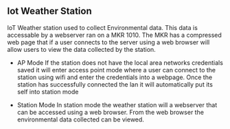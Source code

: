## Iot Weather Station
IoT Weather station used to collect Environmental data. This data is accessable by a webserver ran on a MKR 1010. The MKR has a compressed web page that if a user connects to the server using a web browser will allow users to view the data collected by the station.

- AP Mode
If the station does not have the local area networks credentials saved it will enter access point mode where a user can connect to the station using wifi and enter the credentials into a webpage. Once the station has successfully connected the lan it will automatically
put its self into station mode

- Station Mode
In station mode the weather station will a webserver that can be accessed using a web browser. From the web browser the environmental data collected can be viewed.
